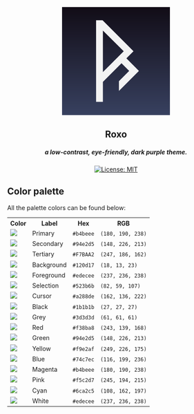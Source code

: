 <div align= "center">

<img src="https://github.com/roxo-theme/.github/blob/main/profile/assets/icon.png?raw=true" width="250" />
<h2>Roxo</h2>
<h5>a low-contrast, eye-friendly, dark purple theme.</h5>

[![License: MIT](https://img.shields.io/badge/License-MIT-97ca39.svg)](https://opensource.org/licenses/MIT)

</div>

## Color palette

All the palette colors can be found below:

<table>
 <tr>
    <th>Color</th>
    <th>Label</th>
    <th>Hex</th>
    <th>RGB</th>
 </tr>
 <tr>
    <td><img src="https://placeholder.pics/svg/20x20/b4beee" /></td>
    <td>Primary</td>
    <td><code>#b4beee</code></td>
    <td><code>(180, 190, 238)</code></td>
 </tr>
 <tr>
    <td><img src="https://placeholder.pics/svg/20x20/94e2d5" /></td>
    <td>Secondary</td>
    <td><code>#94e2d5</code></td>
    <td><code>(148, 226, 213)</code></td>
 </tr>
 <tr>
    <td><img src="https://placeholder.pics/svg/20x20/f7baa2" /></td>
    <td>Tertiary</td>
    <td><code>#F7BAA2</code></td>
    <td><code>(247, 186, 162)</code></td>
 </tr>
 <tr>
    <td><img src="https://placeholder.pics/svg/20x20/120d17" /></td>
    <td>Background</td>
    <td><code>#120d17</code></td>
    <td><code>(18, 13, 23)</code></td>
 </tr>
 <tr>
    <td><img src="https://placeholder.pics/svg/20x20/edecee" /></td>
    <td>Foreground</td>
    <td><code>#edecee</code></td>
    <td><code>(237, 236, 238)</code></td>
 </tr>
 <tr>
    <td><img src="https://placeholder.pics/svg/20x20/523b6b" /></td>
    <td>Selection</td>
    <td><code>#523b6b</code></td>
    <td><code>(82, 59, 107)</code></td>
 </tr>
 <tr>
    <td><img src="https://placeholder.pics/svg/20x20/a288de" /></td>
    <td>Cursor</td>
    <td><code>#a288de</code></td>
    <td><code>(162, 136, 222)</code></td>
 </tr>
<tr>
    <td><img src="https://placeholder.pics/svg/20x20/1b1b1b" /></td>
    <td>Black</td>
    <td><code>#1b1b1b</code></td>
    <td><code>(27, 27, 27)</code></td>
 </tr>
<tr>
    <td><img src="https://placeholder.pics/svg/20x20/3d3d3d" /></td>
    <td>Grey</td>
    <td><code>#3d3d3d</code></td>
    <td><code>(61, 61, 61)</code></td>
 </tr>
<tr>
    <td><img src="https://placeholder.pics/svg/20x20/f38ba8" /></td>
    <td>Red</td>
    <td><code>#f38ba8</code></td>
    <td><code>(243, 139, 168)</code></td>
 </tr>
 <tr>
    <td><img src="https://placeholder.pics/svg/20x20/94e2d5" /></td>
    <td>Green</td>
    <td><code>#94e2d5</code></td>
    <td><code>(148, 226, 213)</code></td>
 </tr>
 <tr>
    <td><img src="https://placeholder.pics/svg/20x20/f9e2af" /></td>
    <td>Yellow</td>
    <td><code>#f9e2af</code></td>
    <td><code>(249, 226, 175)</code></td>
 </tr>
 <tr>
    <td><img src="https://placeholder.pics/svg/20x20/74c7ec" /></td>
    <td>Blue</td>
    <td><code>#74c7ec</code></td>
    <td><code>(116, 199, 236)</code></td>
 </tr>
 <tr>
    <td><img src="https://placeholder.pics/svg/20x20/b4beee" /></td>
    <td>Magenta</td>
    <td><code>#b4beee</code></td>
    <td><code>(180, 190, 238)</code></td>
 </tr>
 <tr>
    <td><img src="https://placeholder.pics/svg/20x20/f5c2d7" /></td>
    <td>Pink</td>
    <td><code>#f5c2d7</code></td>
    <td><code>(245, 194, 215)</code></td>
 </tr>
 <tr>
    <td><img src="https://placeholder.pics/svg/20x20/6ca2c5" /></td>
    <td>Cyan</td>
    <td><code>#6ca2c5</code></td>
    <td><code>(108, 162, 197)</code></td>
 </tr>
 <tr>
    <td><img src="https://placeholder.pics/svg/20x20/edecee" /></td>
    <td>White</td>
    <td><code>#edecee</code></td>
    <td><code>(237, 236, 238)</code></td>
 </tr>
</table>
